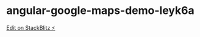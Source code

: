 # angular-google-maps-demo-leyk6a

[Edit on StackBlitz ⚡️](https://stackblitz.com/edit/angular-google-maps-demo-leyk6a)
